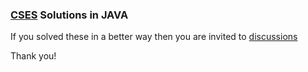 ### [CSES](https://cses.fi/problemset/) Solutions in JAVA
If you solved these in a better way then you are invited to [discussions](https://github.com/subhadipjana866/CSES-Solutions/discussions)

Thank you!
